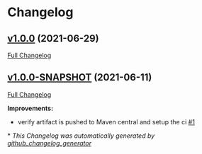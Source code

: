 # Changelog

## [v1.0.0](https://github.com/NASA-PDS/pds-registry-common/tree/v1.0.0) (2021-06-29)

[Full Changelog](https://github.com/NASA-PDS/pds-registry-common/compare/v1.0.0-SNAPSHOT...v1.0.0)

## [v1.0.0-SNAPSHOT](https://github.com/NASA-PDS/pds-registry-common/tree/v1.0.0-SNAPSHOT) (2021-06-11)

[Full Changelog](https://github.com/NASA-PDS/pds-registry-common/compare/cdda44b7ee3c3c9ded4c11a60dabc7fe36dffc90...v1.0.0-SNAPSHOT)

**Improvements:**

- verify artifact is pushed to Maven central and setup the ci [\#1](https://github.com/NASA-PDS/pds-registry-common/issues/1)



\* *This Changelog was automatically generated by [github_changelog_generator](https://github.com/github-changelog-generator/github-changelog-generator)*
